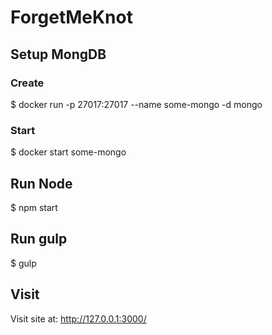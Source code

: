 # ForgetMeKnot

## Setup MongDB

### Create
$ docker run -p 27017:27017 --name some-mongo -d mongo

### Start
$ docker start some-mongo

## Run Node
$ npm start

## Run gulp
$ gulp

## Visit
Visit site at: http://127.0.0.1:3000/


